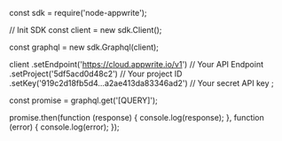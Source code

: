 const sdk = require('node-appwrite');

// Init SDK
const client = new sdk.Client();

const graphql = new sdk.Graphql(client);

client
    .setEndpoint('https://cloud.appwrite.io/v1') // Your API Endpoint
    .setProject('5df5acd0d48c2') // Your project ID
    .setKey('919c2d18fb5d4...a2ae413da83346ad2') // Your secret API key
;

const promise = graphql.get('[QUERY]');

promise.then(function (response) {
    console.log(response);
}, function (error) {
    console.log(error);
});